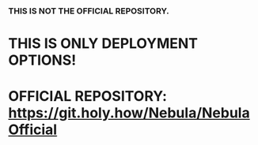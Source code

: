   ### THIS IS NOT THE OFFICIAL REPOSITORY. 
  # THIS IS ONLY DEPLOYMENT OPTIONS!
  # OFFICIAL REPOSITORY: https://git.holy.how/Nebula/NebulaOfficial
